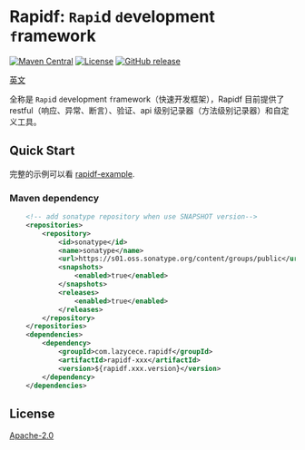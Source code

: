 # Rapidf: `Rapi`d `d`evelopment `f`ramework
[![Maven Central](https://img.shields.io/maven-central/v/com.lazycece.rapidf/rapidf-parent)](https://search.maven.org/search?q=rapidf)
[![License](https://img.shields.io/badge/license-Apache--2.0-green)](https://www.apache.org/licenses/LICENSE-2.0.html)
[![GitHub release](https://img.shields.io/badge/release-download-orange.svg)](https://github.com/lazycece/rapidf/releases)

[英文](./README.md)

全称是 `Rapi`d `d`evelopment `f`ramework（快速开发框架），Rapidf 目前提供了restful（响应、异常、断言）、验证、api 级别记录器（方法级别记录器）和自定义工具。

## Quick Start

完整的示例可以看 [rapidf-example](https://github.com/lazycece/rapidf/tree/main/rapidf-example).

### Maven dependency
```xml
    <!-- add sonatype repository when use SNAPSHOT version-->
    <repositories>
        <repository>
            <id>sonatype</id>
            <name>sonatype</name>
            <url>https://s01.oss.sonatype.org/content/groups/public</url>
            <snapshots>
                <enabled>true</enabled>
            </snapshots>
            <releases>
                <enabled>true</enabled>
            </releases>
        </repository>
    </repositories>
    <dependencies>
        <dependency>
            <groupId>com.lazycece.rapidf</groupId>
            <artifactId>rapidf-xxx</artifactId>
            <version>${rapidf.xxx.version}</version>
        </dependency>
    </dependencies>
```

## License

[Apache-2.0](https://www.apache.org/licenses/LICENSE-2.0.html)
